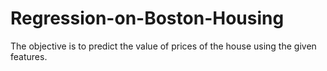 # Regression-on-Boston-Housing
The objective is to predict the value of prices of the house using the given features.
